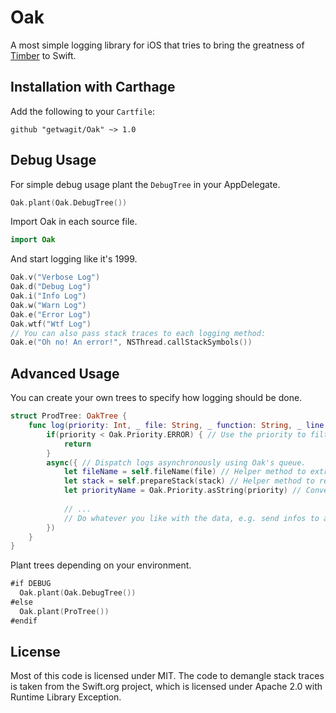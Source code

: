 # Oak
A most simple logging library for iOS that tries to bring the greatness of [Timber](https://github.com/JakeWharton/timber) to Swift.

## Installation with Carthage
Add the following to your `Cartfile`:
```
github "getwagit/Oak" ~> 1.0 
```

## Debug Usage
For simple debug usage plant the `DebugTree` in your AppDelegate.
```Swift
Oak.plant(Oak.DebugTree())
```
Import Oak in each source file.
```Swift
import Oak
```
And start logging like it's 1999.
```Swift
Oak.v("Verbose Log")
Oak.d("Debug Log")
Oak.i("Info Log")
Oak.w("Warn Log")
Oak.e("Error Log")
Oak.wtf("Wtf Log")
// You can also pass stack traces to each logging method:
Oak.e("Oh no! An error!", NSThread.callStackSymbols())
```

## Advanced Usage
You can create your own trees to specify how logging should be done.
```Swift
struct ProdTree: OakTree {
    func log(priority: Int, _ file: String, _ function: String, _ line: Int, _ message: String, _ trace: [String]?) {
        if(priority < Oak.Priority.ERROR) { // Use the priority to filter logs.
            return
        }
        async({ // Dispatch logs asynchronously using Oak's queue.
            let fileName = self.fileName(file) // Helper method to extract the file name.
            let stack = self.prepareStack(stack) // Helper method to reformat the stack trace.
            let priorityName = Oak.Priority.asString(priority) // Convert priority to a String.
            
            // ...
            // Do whatever you like with the data, e.g. send infos to a logging endpoint or prompt beta users to report the bug.
        })
    }
}
```
Plant trees depending on your environment.
```Swift
#if DEBUG
  Oak.plant(Oak.DebugTree())
#else
  Oak.plant(ProTree())
#endif
```

## License 
Most of this code is licensed under MIT.
The code to demangle stack traces is taken from the Swift.org project, which is licensed under Apache 2.0 with Runtime Library Exception.
